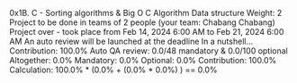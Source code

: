 0x1B. C - Sorting algorithms & Big O
C
Algorithm
Data structure
 Weight: 2
 Project to be done in teams of 2 people (your team: Chabang Chabang)
 Project over - took place from Feb 14, 2024 6:00 AM to Feb 21, 2024 6:00 AM
 An auto review will be launched at the deadline
In a nutshell…
Contribution: 100.0%
Auto QA review: 0.0/48 mandatory & 0.0/100 optional
Altogether:  0.0%
Mandatory: 0.0%
Optional: 0.0%
Contribution: 100.0%
Calculation:  100.0% * (0.0% + (0.0% * 0.0%) )  == 0.0%

